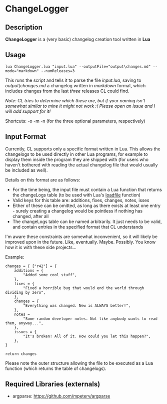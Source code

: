 # ChangeLogger

## Description
**ChangeLogger** is a (very basic) changelog creation tool written in **Lua**


## Usage

    lua ChangeLogger.lua "input.lua" --outputFile="output\changes.md" --mode="markdown" --numReleases=3

This runs the script and tells it to parse the file *input.lua*, saving to *output\changes.md* a changelog written in *markdown* format, which includes changes from the last *three* releases CL could find.

*Note: CL tries to determine which these are, but if your naming isn't somewhat similar to mine it might not work :(
Please open an issue and I will add support for it!*

Shortcuts: -o -m -n (for the three optional parameters, respectively)

## Input Format

Currently, CL supports only a specific format written in Lua. This allows the changelogs to be used directly in other Lua programs, for example to display them inside the program they are shipped with (for users who haven't bothered with reading the actual changelog file that would usually be included as well).

Details on this format are as follows:
 
* For the time being, the input file must contain a Lua function that returns the changeLogs table (to be used with Lua's [loadfile](https://www.lua.org/pil/8.html) function)
* Valid keys for this table are: additions, fixes, changes, notes, isses
* Either of these can be omitted, as long as there exists at least one entry - surely creating a changelog would be pointless if nothing has changed, after all
* The changeLogs table can be named arbitrarily. It just needs to be valid, and contain entries in the specified format that CL understands

I'm aware these constraints are somewhat inconvenient, so it will likely be improved upon in the future. Like, eventually. Maybe. Possibly. You know how it is with these side projects...

Example:

    changes = { ["r42"] = {
		additions = {
			"Added some cool stuff",
		},
		fixes = {
			"Fixed a horrible bug that would end the world through dividing by zero",
		},
		changes = {
			"Everything was changed. New is ALWAYS better!",
		},
		notes = 
			"Some random developer notes. Not like anybody wants to read them, anyway...",
		},
		issues = {
			"It's broken! All of it. How could you let this happen?",
		},
	}
	
	return changes

Please note the outer structure allowing the file to be executed as a Lua function (which returns the table of changelogs).

## Required Libraries (externals)
* argparse: 	https://github.com/mpeterv/argparse
